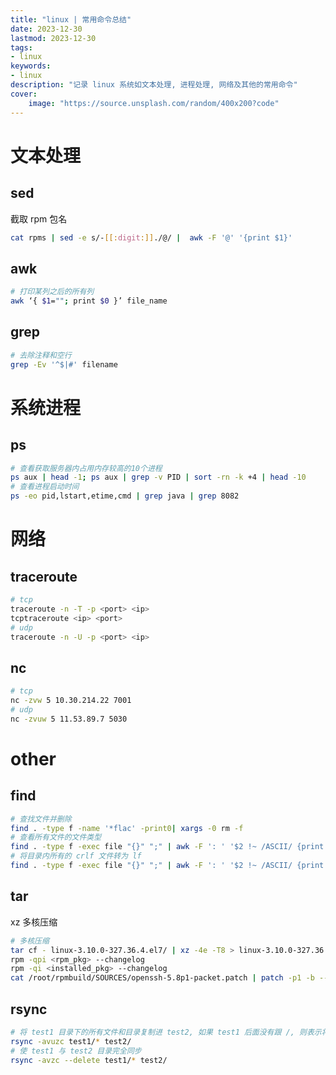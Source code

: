 ```yaml
---
title: "linux | 常用命令总结"
date: 2023-12-30
lastmod: 2023-12-30
tags:
- linux
keywords:
- linux
description: "记录 linux 系统如文本处理, 进程处理, 网络及其他的常用命令"
cover:
    image: "https://source.unsplash.com/random/400x200?code"
---
```


# 文本处理

## sed

截取 rpm 包名

```bash
cat rpms | sed -e s/-[[:digit:]]./@/ |  awk -F '@' '{print $1}'
```

## awk

```bash
# 打印某列之后的所有列
awk ‘{ $1=""; print $0 }’ file_name
```

## grep

```bash
# 去除注释和空行
grep -Ev '^$|#' filename
```

# 系统进程

## ps

```bash
# 查看获取服务器内占用内存较高的10个进程
ps aux | head -1; ps aux | grep -v PID | sort -rn -k +4 | head -10
# 查看进程启动时间
ps -eo pid,lstart,etime,cmd | grep java | grep 8082
```

# 网络

## traceroute

```bash
# tcp
traceroute -n -T -p <port> <ip>
tcptraceroute <ip> <port>
# udp
traceroute -n -U -p <port> <ip>
```

## nc

```bash
# tcp
nc -zvw 5 10.30.214.22 7001
# udp
nc -zvuw 5 11.53.89.7 5030
```

# other

## find

```bash
# 查找文件并删除
find . -type f -name '*flac' -print0| xargs -0 rm -f
# 查看所有文件的文件类型
find . -type f -exec file "{}" ";" | awk -F ': ' '$2 !~ /ASCII/ {print $1 ": " $2}'
# 将目录内所有的 crlf 文件转为 lf
find . -type f -exec file "{}" ";" | awk -F ': ' '$2 !~ /ASCII/ {print $1 ": " $2}' | grep CRLF | awk -F':' '{print $1}' | xargs dos2unix
```

## tar

xz 多核压缩

```bash
# 多核压缩
tar cf - linux-3.10.0-327.36.4.el7/ | xz -4e -T8 > linux-3.10.0-327.36.4.el7.tar.xz
rpm -qpi <rpm_pkg> --changelog
rpm -qi <installed_pkg> --changelog
cat /root/rpmbuild/SOURCES/openssh-5.8p1-packet.patch | patch -p1 -b --suffix .packet --fuzz=0
```

## rsync

```bash
# 将 test1 目录下的所有文件和目录复制进 test2, 如果 test1 后面没有跟 /, 则表示将 test1 目录复制进 test2
rsync -avuzc test1/* test2/
# 使 test1 与 test2 目录完全同步
rsync -avzc --delete test1/* test2/
```
